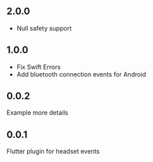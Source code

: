 ## 2.0.0

- Null safety support

## 1.0.0

- Fix Swift Errors
- Add bluetooth connection events for Android

## 0.0.2

Example more details

## 0.0.1

Flutter plugin for headset events
